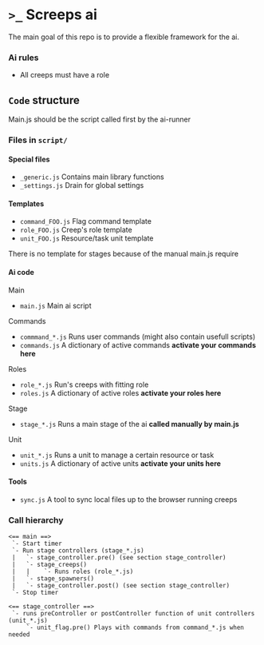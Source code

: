 `>_` Screeps ai
===============

The main goal of this repo is to provide a flexible framework for the ai.

### Ai rules
- All creeps must have a role

## `Code` structure

Main.js should be the script called first by the ai-runner

### Files in `script/`

#### Special files
- `_generic.js` Contains main library functions
- `_settings.js` Drain for global settings

#### Templates
- `command_FOO.js` Flag command template
- `role_FOO.js` Creep's role template
- `unit_FOO.js` Resource/task unit template

There is no template for stages because of the manual main.js require

#### Ai code
Main
- `main.js` Main ai script

Commands
- `commmand_*.js` Runs user commands (might also contain usefull scripts)
- `commands.js` A dictionary of active commands **activate your commands here**

Roles
- `role_*.js` Run's creeps with fitting role
- `roles.js` A dictionary of active roles **activate your roles here**

Stage
- `stage_*.js` Runs a main stage of the ai **called manually by main.js**

Unit
- `unit_*.js` Runs a unit to manage a certain resource or task
- `units.js` A dictionary of active units **activate your units here**

#### Tools
- `sync.js` A tool to sync local files up to the browser running creeps

### Call hierarchy

```
<== main ==>
 `- Start timer
 `- Run stage controllers (stage_*.js)
 |   `- stage_controller.pre() (see section stage_controller)
 |   `- stage_creeps()
 |   |    `- Runs roles (role_*.js)
 |   `- stage_spawners()
 |   `- stage_controller.post() (see section stage_controller)
 `- Stop timer

<== stage_controller ==>
 `- runs preController or postController function of unit controllers (unit_*.js)
     `- unit_flag.pre() Plays with commands from command_*.js when needed
```
